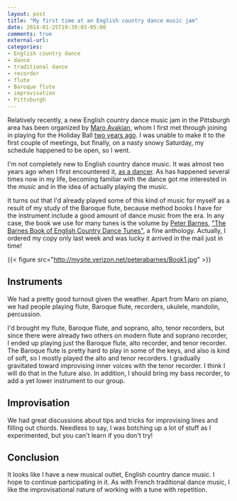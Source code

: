 ```yaml
---
layout: post
title: "My first time at an English country dance music jam"
date: 2014-01-25T19:39:03-05:00
comments: true
external-url: 
categories:
- English country dance
- dance
- traditional dance
- recorder
- flute
- Baroque flute
- improvisation
- Pittsburgh
---
```

Relatively recently, a new English country dance music jam in the Pittsburgh area has been organized by [Maro Avakian](http://www.amarillismusic.com/aboutus.html), whom I first met through joining in playing for the Holiday Ball [two years ago](/blog/2011/12/16/playing-recorder-and-flute-at-the-holiday-ball/). I was unable to make it to the first couple of meetings, but finally, on a nasty snowy Saturday, my schedule happened to be open, so I went.

I'm not completely new to English country dance music. It was almost two years ago when I first encountered it, [as a dancer](/blog/2012/03/31/my-first-sampling-of-english-country-dance-and-contra-dance/). As has happened several times now in my life, becoming familiar with the dance got me interested in the *music* and in the idea of actually playing the music.

It turns out that I'd already played some of this kind of music for myself as a result of my study of the Baroque flute, because method books I have for the instrument include a good amount of dance music from the era. In any case, the book we use for many tunes is the volume by [Peter Barnes](http://www.canispublishing.com/), ["The Barnes Book of English Country Dance Tunes"](http://mysite.verizon.net/peterabarnes/books.htm), a fine anthology. Actually, I ordered my copy only last week and was lucky it arrived in the mail just in time!

{{< figure src="http://mysite.verizon.net/peterabarnes/Book1.jpg" >}}

## Instruments

We had a pretty good turnout given the weather. Apart from Maro on piano, we had people playing flute, Baroque flute, recorders, ukulele, mandolin, percussion.

I'd brought my flute, Baroque flute, and soprano, alto, tenor recorders, but since there were already two others on modern flute and soprano recorder, I ended up playing just the Baroque flute, alto recorder, and tenor recorder. The Baroque flute is pretty hard to play in some of the keys, and also is kind of soft, so I mostly played the alto and tenor recorders. I gradually gravitated toward improvising inner voices with the tenor recorder. I think I will do that in the future also. In addition, I should bring my bass recorder, to add a yet lower instrument to our group.

## Improvisation

We had great discussions about tips and tricks for improvising lines and filling out chords. Needless to say, I was botching up a lot of stuff as I experimented, but you can't learn if you don't try!

## Conclusion

It looks like I have a new musical outlet, English country dance music. I hope to continue participating in it. As with French traditional dance music, I like the improvisational nature of working with a tune with repetition.
